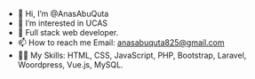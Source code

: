 - 👋 Hi, I’m @AnasAbuQuta
- 👀 I’m interested in UCAS
- 🌱 Full stack web developer.
- 📫 How to reach me Email: anasabuquta825@gmail.com
- 👨‍💻 My Skills: HTML, CSS, JavaScript, PHP, Bootstrap, Laravel, Woordpress, Vue.js, MySQL.

<!---
AnasAbuQuta/AnasAbuQuta is a ✨ special ✨ repository because its `README.md` (this file) appears on your GitHub profile.
You can click the Preview link to take a look at your changes.
--->

